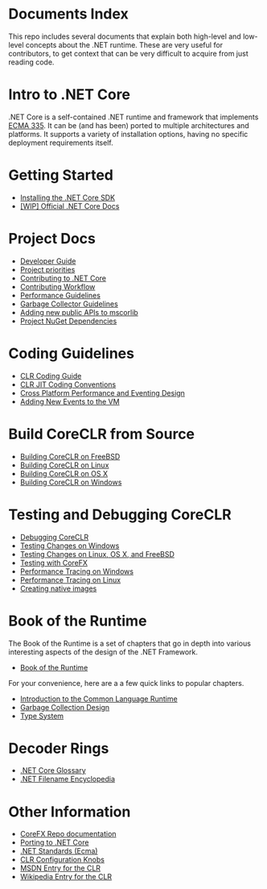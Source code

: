 Documents Index
===============

This repo includes several documents that explain both high-level and low-level concepts about the .NET runtime. These are very useful for contributors, to get context that can be very difficult to acquire from just reading code.

Intro to .NET Core
==================

.NET Core is a self-contained .NET runtime and framework that implements [ECMA 335](project-docs/dotnet-standards.md). It can be (and has been) ported to multiple architectures and platforms. It supports a variety of installation options, having no specific deployment requirements itself.

Getting Started
===============

- [Installing the .NET Core SDK](https://www.microsoft.com/net/core)
- [[WIP] Official .NET Core Docs](http://dotnet.github.io/docs/)

Project Docs
============

- [Developer Guide](project-docs/developer-guide.md)
- [Project priorities](project-docs/project-priorities.md)
- [Contributing to .NET Core](project-docs/contributing.md)
- [Contributing Workflow](project-docs/contributing-workflow.md)
- [Performance Guidelines](project-docs/performance-guidelines.md)
- [Garbage Collector Guidelines](project-docs/garbage-collector-guidelines.md)
- [Adding new public APIs to mscorlib](project-docs/adding_new_public_apis.md)
- [Project NuGet Dependencies](https://github.com/dotnet/corefx/blob/master/Documentation/project-docs/project-nuget-dependencies.md)

Coding Guidelines
=================

- [CLR Coding Guide](coding-guidelines/clr-code-guide.md)
- [CLR JIT Coding Conventions](coding-guidelines/clr-jit-coding-conventions.md)
- [Cross Platform Performance and Eventing Design](coding-guidelines/cross-platform-performance-and-eventing.md)
- [Adding New Events to the VM](coding-guidelines/EventLogging.md)

Build CoreCLR from Source
=========================

- [Building CoreCLR on FreeBSD](building/freebsd-instructions.md)
- [Building CoreCLR on Linux](building/linux-instructions.md)
- [Building CoreCLR on OS X](building/osx-instructions.md)
- [Building CoreCLR on Windows](building/windows-instructions.md)

Testing and Debugging CoreCLR
=============================

- [Debugging CoreCLR](building/debugging-instructions.md)
- [Testing Changes on Windows](building/windows-test-instructions.md)
- [Testing Changes on Linux, OS X, and FreeBSD](building/unix-test-instructions.md)
- [Testing with CoreFX](building/testing-with-corefx.md)
- [Performance Tracing on Windows](project-docs/windows-performance-tracing.md)
- [Performance Tracing on Linux](project-docs/linux-performance-tracing.md)
- [Creating native images](building/crossgen.md)

Book of the Runtime
===================

The Book of the Runtime is a set of chapters that go in depth into various 
interesting aspects of the design of the .NET Framework.  

- [Book of the Runtime](botr/_tableOfContents.md)

For your convenience, here are a a few quick links to popular chapters.  

- [Introduction to the Common Language Runtime](botr/intro-to-clr.md)
- [Garbage Collection Design](botr/garbage-collection.md)
- [Type System](botr/type-system.md)

Decoder Rings
=============

- [.NET Core Glossary](project-docs/glossary.md)
- [.NET Filename Encyclopedia](project-docs/dotnet-filenames.md)

Other Information
=================

- [CoreFX Repo documentation](https://github.com/dotnet/corefx/tree/master/Documentation)
- [Porting to .NET Core](https://github.com/dotnet/corefx/blob/master/Documentation/project-docs/support-dotnet-core-instructions.md)
- [.NET Standards (Ecma)](project-docs/dotnet-standards.md)
- [CLR Configuration Knobs](project-docs/clr-configuration-knobs.md)
- [MSDN Entry for the CLR](http://msdn.microsoft.com/library/8bs2ecf4.aspx)
- [Wikipedia Entry for the CLR](http://en.wikipedia.org/wiki/Common_Language_Runtime)
